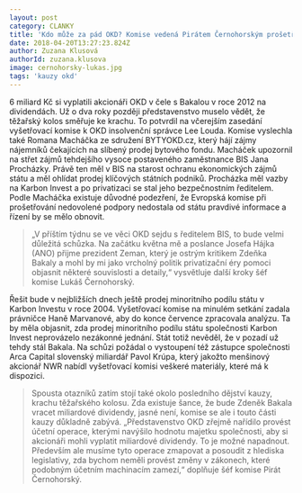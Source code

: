 ```yaml
---
layout: post
category: CLANKY
title: 'Kdo může za pád OKD? Komise vedená Pirátem Černohorským prošetřuje poslední dějství kauzy'
date: 2018-04-20T13:27:23.824Z
author: Zuzana Klusová
authorId: zuzana.klusova
image: cernohorsky-lukas.jpg
tags: 'kauzy okd'
---
```

 
6 miliard Kč si vyplatili akcionáři OKD v čele s Bakalou v roce 2012 na dividendách. Už o dva roky později představenstvo muselo vědět, že těžařský kolos směřuje ke krachu. To potvrdil na včerejším zasedání vyšetřovací komise k OKD insolvenční správce Lee Louda. Komise vyslechla také Romana Macháčka ze sdružení BYTYOKD.cz, který hájí zájmy nájemníků čekajících na slíbený prodej bytového fondu. Macháček upozornil na střet zájmů tehdejšího vysoce postaveného zaměstnance BIS Jana Procházky. Právě ten měl v BIS na starost ochranu ekonomických zájmů státu a měl ohlídat prodej klíčových státních podniků. Procházka měl vazby na Karbon Invest a po privatizaci se stal jeho bezpečnostním ředitelem. Podle Macháčka existuje důvodné podezření, že Evropská komise při prošetřování nedovolené podpory nedostala od státu pravdivé informace a řízení by se mělo obnovit.
 
> „V příštím týdnu se ve věci OKD sejdu s ředitelem BIS, to bude velmi důležitá schůzka. Na začátku května mě a poslance Josefa Hájka (ANO) přijme prezident Zeman, který je ostrým kritikem Zdeňka Bakaly a mohl by mi jako vrcholný politik privatizační éry pomoci objasnit některé souvislosti a detaily,“ vysvětluje další kroky šéf komise Lukáš Černohorský.
 
Řešit bude v nejbližších dnech ještě prodej minoritního podílu státu v Karbon Investu v roce 2004. Vyšetřovací komise na minulém setkání zadala právničce Haně Marvanové, aby do konce července zpracovala analýzu. Ta by měla objasnit, zda prodej minoritního podílu státu společnosti Karbon Invest neprovázelo nezákonné jednání. Stát totiž nevěděl, že v pozadí už tehdy stál Bakala. Na schůzi požádal o vystoupení též zástupce společnosti Arca Capital slovenský miliardář Pavol Krúpa, který jakožto menšinový akcionář NWR nabídl vyšetřovací komisi veškeré materiály, které má k dispozici.

> Spousta otazníků zatím stojí také okolo posledního dějství kauzy, krachu těžařského kolosu. Zda existuje šance, že bude Zdeněk Bakala vracet miliardové dividendy, jasné není, komise se ale i touto části kauzy důkladně zabývá. „Představenstvo OKD zřejmě nařídilo provést účetní operace, kterými navýšilo hodnotu majetku společnosti, aby si akcionáři mohli vyplatit miliardové dividendy. To je možné napadnout. Především ale musíme tyto operace zmapovat a posoudit z hlediska legislativy, zda bychom neměli provést změny v zákonech, které podobným účetním machinacím zamezí,“ doplňuje šéf komise Pirát Černohorský.  


